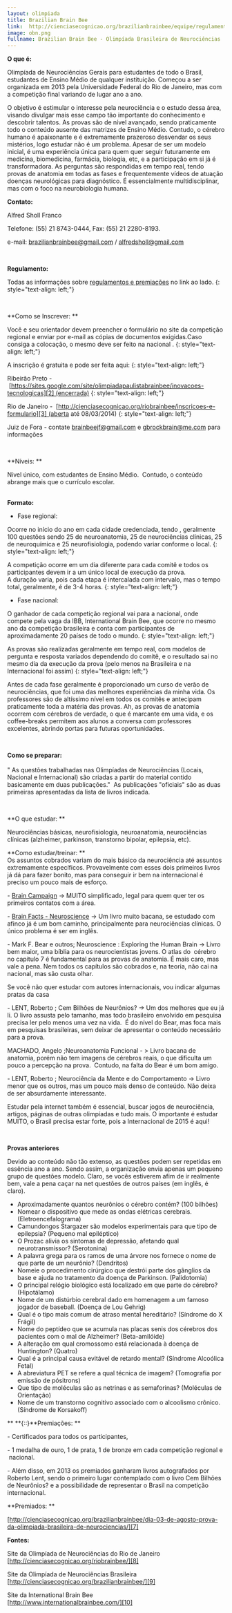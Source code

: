 ```yaml
---
layout: olimpiada
title: Brazilian Brain Bee
link:  http://cienciasecognicao.org/brazilianbrainbee/equipe/regulamentos-e-premiacoes/
image: obn.png
fullname: Brazilian Brain Bee - Olimpíada Brasileira de Neurociências
---
```





**O que é:**




Olimpíada de Neurociências Gerais para estudantes de todo o Brasil, estudantes de Ensino Médio de qualquer instituição. Começou a ser organizada em 2013 pela Universidade Federal do Rio de Janeiro, mas com a competição
final variando de lugar ano a ano.




O objetivo é estimular o interesse pela neurociência e o estudo dessa área, visando divulgar mais esse campo tão importante do conhecimento e descobrir talentos. As provas são de nível avançado, sendo praticamente todo o
conteúdo ausente das matrizes de Ensino Médio. Contudo, o cérebro humano é apaixonante e é extremamente prazeroso desvendar os seus mistérios, logo estudar não é um problema. Apesar de ser um modelo inicial, é uma
experiência única para quem quer seguir futuramente em medicina, biomedicina, farmácia, biologia, etc, e a participação em si já é transformadora. As perguntas são respondidas em tempo real, tendo provas de anatomia em
todas as fases e frequentemente vídeos de atuação doenças neurológicas para diagnóstico. É essencialmente multidisciplinar, mas com o foco na neurobiologia humana.


  
**Contato:**

Alfred Sholl Franco

Telefone: (55) 21 8743-0444, Fax: (55) 21 2280-8193.

e-mail: [brazilianbrainbee@gmail.com](mailto:brazilianbrainbee@gmail.com) / [alfredsholl@gmail.com](mailto:alfredsholl@gmail.com)

 

**Regulamento:**

Todas as informações sobre [regulamentos e premiações][1] no link ao lado.
{: style="text-align: left;"}

  
&nbsp;

**Como se Inscrever: **

Você e seu orientador devem preencher o formulário no site da competição regional e enviar por e-mail as cópias de documentos exigidas.Caso consiga a colocação, o mesmo deve ser feito na nacional .
{: style="text-align: left;"}



A inscrição é gratuita e pode ser feita aqui:
{: style="text-align: left;"}



Ribeirão Preto - [https://sites.google.com/site/olimpiadapaulistabrainbee/inovacoes-tecnologicas][2] (encerrada)
{: style="text-align: left;"}



Rio de Janeiro -  [http://cienciasecognicao.org/riobrainbee/inscricoes-e-formulario][3] (aberta até 08/03/2014)
{: style="text-align: left;"}

  
Juiz de Fora - contate&nbsp;[brainbeejf@gmail.com][4]&nbsp;e&nbsp;[gbrockbrain@me.com](mailto:gbrockbrain@me.com)&nbsp;para informações

 

**Níveis: **

Nível único, com estudantes de Ensino Médio.  Contudo, o conteúdo abrange mais que o currículo escolar.

<strong><br /> Formato:</strong>

* Fase regional:
  



Ocorre no início do ano em cada cidade credenciada, tendo , geralmente 100 questões sendo 25 de neuroanatomia, 25 de neurociências clínicas, 25 de neuroquímica e 25 neurofisiologia, podendo variar conforme o local.
{: style="text-align: left;"}



A competição ocorre em um dia diferente para cada comitê e todos os participantes devem ir a um único local de execução da prova.  
 A duração varia, pois cada etapa é intercalada com intervalo, mas o tempo total, geralmente, é de 3-4 horas.
{: style="text-align: left;"}



* <span style="line-height: 13px;">Fase nacional:</span>
  



O ganhador de cada competição regional vai para a nacional, onde compete pela vaga da IBB, International Brain Bee, que ocorre no mesmo ano da competição brasileira e conta com participantes de aproximadamente 20 países
de todo o mundo.
{: style="text-align: left;"}



As provas são realizadas geralmente em tempo real, com modelos de pergunta e resposta variados dependendo do comitê, e o resultado sai no mesmo dia da execução da prova (pelo menos na Brasileira e na Internacional foi
assim)
{: style="text-align: left;"}

  
Antes de cada fase geralmente é proporcionado um curso de verão de neurociências, que foi uma das melhores experiências da minha vida. Os professores são de altíssimo nível em todos os comitês e antecipam praticamente toda a matéria das provas. Ah, as provas de anatomia ocorrem com cérebros de verdade, o que é marcante em uma vida, e os coffee-breaks permitem aos alunos a conversa com professores excelentes, abrindo portas para futuras oportunidades.

 

<strong>Como se preparar:<br /> </strong>  
 \" As questões trabalhadas nas Olimpíadas de Neurociências (Locais, Nacional e Internacional) são criadas a partir do material contido basicamente em duas publicações.\"  As publicações \"oficiais\" são as duas
primeiras apresentadas da lista de livros indicada.

 

**O que estudar: **

Neurociências básicas, neurofisiologia, neuroanatomia, neurociências clínicas (alzheimer, parkinson, transtorno bipolar, epilepsia, etc).

**Como estudar/treinar: **  
 Os assuntos cobrados variam do mais básico da neurociência até assuntos extremamente específicos. Provavelmente com esses dois primeiros livros já dá para fazer bonito, mas para conseguir ir bem na internacional é
preciso um pouco mais de esforço.

- [Brain Campaign][5] -> MUITO simplificado, legal para quem quer ter os primeiros contatos com a área.

\- [Brain Facts - Neuroscience][6] -> Um livro muito bacana, se estudado com afinco já é um bom caminho, principalmente para neurociências clínicas. O único problema é ser em inglês.

\- Mark F. Bear e outros; Neuroscience : Exploring the Human Brain -> Livro bem maior, uma bíblia para os neurocientistas jovens. O atlas do  cérebro no capítulo 7 é fundamental para as provas de anatomia. É mais caro,
mas vale a pena. Nem todos os capítulos são cobrados e, na teoria, não cai na nacional, mas são custa olhar.

Se você não quer estudar com autores internacionais, vou indicar algumas pratas da casa

\- LENT, Roberto ; Cem Bilhões de Neurônios? -> Um dos melhores que eu já li. O livro assusta pelo tamanho, mas todo brasileiro envolvido em pesquisa precisa ler pelo menos uma vez na vida.  É do nível do Bear, mas foca
mais em pesquisas brasileiras, sem deixar de apresentar o conteúdo necessário para a prova.

MACHADO, Angelo ;Neuroanatomia Funcional - > Livro bacana de anatomia, porém não tem imagens de cérebros reais, o que dificulta um pouco a percepção na prova.  Contudo, na falta do Bear é um bom amigo.

\- LENT, Roberto ; Neurociência da Mente e do Comportamento -> Livro menor que os outros, mas um pouco mais denso de conteúdo. Não deixa de ser absurdamente interessante.

Estudar pela internet também é essencial, buscar jogos de neurociência, artigos, páginas de outras olimpíadas e tudo mais. O importante é estudar MUITO, o Brasil precisa estar forte, pois a Internacional de 2015 é aqui!

 

**Provas anteriores**

Devido ao conteúdo não tão extenso, as questões podem ser repetidas em essência ano a ano. Sendo assim, a organização envia apenas um pequeno grupo de questões modelo. Claro, se vocês estiverem afim de ir realmente bem,
vale a pena caçar na net questões de outros países (em inglês, é claro).

* Aproximadamente quantos neurônios o cérebro contém? (100 bilhões)
* Nomear o dispositivo que mede as ondas elétricas cerebrais. (Eletroencefalograma)
* Camundongos Stargazer são modelos experimentais para que tipo de epilepsia? (Pequeno mal epiléptico)
* O Prozac alivia os sintomas de depressão, afetando qual neurotransmissor? (Serotonina)
* A palavra grega para os ramos de uma árvore nos fornece o nome de que parte de um neurônio? (Dendritos)
* Nomeie o procedimento cirúrgico que destrói parte dos gânglios da base e ajuda no tratamento da doença de Parkinson. (Palidotomia)
* O principal relógio biológico está localizado em que parte do cérebro? (Hipotálamo)
* Nome de um distúrbio cerebral dado em homenagem a um famoso jogador de baseball. (Doença de Lou Gehrig)
* Qual é o tipo mais comum de atraso mental hereditário? (Síndrome do X Frágil)
* Nome do peptídeo que se acumula nas placas senis dos cérebros dos pacientes com o mal de Alzheimer? (Beta-amilóide)
* A alteração em qual cromossomo está relacionada à doença de Huntington? (Quatro)
* Qual é a principal causa evitável de retardo mental? (Síndrome Alcoólica Fetal)
* A abreviatura PET se refere a qual técnica de imagem? (Tomografia por emissão de pósitrons)
* Que tipo de moléculas são as netrinas e as semaforinas? (Moléculas de Orientação)
* Nome de um transtorno cognitivo associado com o alcoolismo crônico. (Síndrome de Korsakoff)
  

  
** **{::}**Premiações: **

\- Certificados para todos os participantes,

\- 1 medalha de ouro, 1 de prata, 1 de bronze em cada competição regional e  nacional.

\- Além disso, em 2013 os premiados ganharam livros autografados por Roberto Lent, sendo o primeiro lugar contemplado com o livro Cem Bilhões de Neurônios? e a possibilidade de representar o Brasil na competição
internacional.

**Premiados: **

[http://cienciasecognicao.org/brazilianbrainbee/dia-03-de-agosto-prova-da-olimpiada-brasileira-de-neurociencias/][7]

**Fontes:**

Site da Olimpíada de Neurociências do Rio de Janeiro  
 [http://cienciasecognicao.org/riobrainbee/][8]

Site da Olimpíada de Neurociências Brasileira  
 [http://cienciasecognicao.org/brazilianbrainbee/][9]

Site da International Brain Bee  
 [http://www.internationalbrainbee.com/][10]



[1]: http://cienciasecognicao.org/brazilianbrainbee/equipe/regulamentos-e-premiacoes/
[2]: https://sites.google.com/site/olimpiadapaulistabrainbee/inovacoes-tecnologicas
[3]: http://cienciasecognicao.org/riobrainbee/inscricoes-e-formulario
[4]: http://cienciasecognicao.org/brazilianbrainbee/pagina-exemplo/coordenadores-locais/brainbeejf@gmail.com
[5]: http://www.braincampaign.org/Pub/Pub_Main_Display.asp?LC_Docs_ID=2780
[6]: http://www.brainfacts.org/~/media/Brainfacts/Article%20Multimedia/About%20Neuroscience/Brain%20Facts%20book.ashx
[7]: http://cienciasecognicao.org/brazilianbrainbee/dia-03-de-agosto-prova-da-olimpiada-brasileira-de-neurociencias/
[8]: http://cienciasecognicao.org/riobrainbee/
[9]: http://cienciasecognicao.org/brazilianbrainbee/
[10]: http://www.internationalbrainbee.com/
